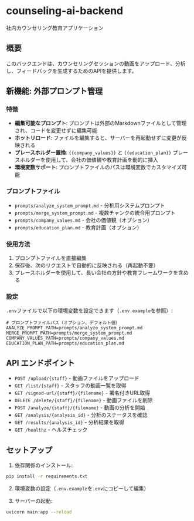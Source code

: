 # counseling-ai-backend
社内カウンセリング教育アプリケーション

## 概要

このバックエンドは、カウンセリングセッションの動画をアップロード、分析し、フィードバックを生成するためのAPIを提供します。

## 新機能: 外部プロンプト管理

### 特徴

- **編集可能なプロンプト**: プロンプトは外部のMarkdownファイルとして管理され、コードを変更せずに編集可能
- **ホットリロード**: ファイルを編集すると、サーバーを再起動せずに変更が反映される
- **プレースホルダー置換**: `{{company_values}}` と `{{education_plan}}` プレースホルダーを使用して、会社の価値観や教育計画を動的に挿入
- **環境変数サポート**: プロンプトファイルのパスは環境変数でカスタマイズ可能

### プロンプトファイル

- `prompts/analyze_system_prompt.md` - 分析用システムプロンプト
- `prompts/merge_system_prompt.md` - 複数チャンクの統合用プロンプト
- `prompts/company_values.md` - 会社の価値観（オプション）
- `prompts/education_plan.md` - 教育計画（オプション）

### 使用方法

1. プロンプトファイルを直接編集
2. 保存後、次のリクエストで自動的に反映される（再起動不要）
3. プレースホルダーを使用して、長い会社の方針や教育フレームワークを含める

### 設定

`.env`ファイルで以下の環境変数を設定できます（`.env.example`を参照）:

```env
# プロンプトファイルパス（オプション、デフォルト値）
ANALYZE_PROMPT_PATH=prompts/analyze_system_prompt.md
MERGE_PROMPT_PATH=prompts/merge_system_prompt.md
COMPANY_VALUES_PATH=prompts/company_values.md
EDUCATION_PLAN_PATH=prompts/education_plan.md
```

## API エンドポイント

- `POST /upload/{staff}` - 動画ファイルをアップロード
- `GET /list/{staff}` - スタッフの動画一覧を取得
- `GET /signed-url/{staff}/{filename}` - 署名付きURL取得
- `DELETE /delete/{staff}/{filename}` - 動画ファイルを削除
- `POST /analyze/{staff}/{filename}` - 動画の分析を開始
- `GET /analysis/{analysis_id}` - 分析のステータスを確認
- `GET /results/{analysis_id}` - 分析結果を取得
- `GET /healthz` - ヘルスチェック

## セットアップ

1. 依存関係のインストール:
```bash
pip install -r requirements.txt
```

2. 環境変数の設定（`.env.example`を`.env`にコピーして編集）

3. サーバーの起動:
```bash
uvicorn main:app --reload
```
